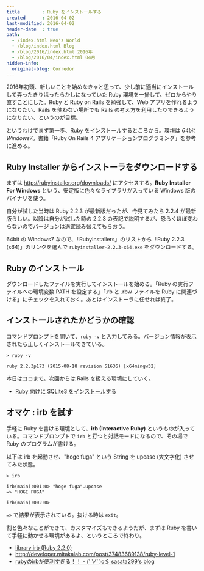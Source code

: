 ```yaml
---
title        : Ruby をインストールする
created      : 2016-04-02
last-modified: 2016-04-02
header-date  : true
path:
  - /index.html Neo's World
  - /blog/index.html Blog
  - /blog/2016/index.html 2016年
  - /blog/2016/04/index.html 04月
hidden-info:
  original-blog: Corredor
---
```


2016年初頭、新しいことを始めなきゃと思って、少し前に適当にインストールして弄ったきりほったらかしになっていた Ruby 環境を一掃して、ゼロからやり直すことにした。Ruby と Ruby on Rails を勉強して、Web アプリを作れるようになりたい、Rails を使わない場所でも Rails の考え方を利用したりできるようになりたい、というのが目標。

というわけでまず第一歩、Ruby をインストールするところから。環境は *64bit Windows7*。書籍「Ruby On Rails 4 アプリケーションプログラミング」を参考に進める。

## Ruby Installer からインストーラをダウンロードする

まずは <http://rubyinstaller.org/downloads/> にアクセスする。**Ruby Installer For Windows** という、安定版に色々なライブラリが入っている Windows 版のバイナリを使う。

自分が試した当時は Ruby 2.2.3 が最新版だったが、今見てみたら 2.2.4 が最新版らしい。以降は自分が試した時の 2.2.3 の表記で説明するが、恐らくほぼ変わらないのでバージョンは適宜読み替えてもらおう。

64bit の Windows7 なので、「RubyInstallers」のリストから「Ruby 2.2.3 (x64)」のリンクを選んで `rubyinstaller-2.2.3-x64.exe` をダウンロードする。

## Ruby のインストール

ダウンロードしたファイルを実行してインストールを始める。「Ruby の実行ファイルへの環境変数 PATH を設定する」「.rb と .rbw ファイルを Ruby に関連づける」にチェックを入れておく。あとはインストーラに任せれば終了。

## インストールされたかどうかの確認

コマンドプロンプトを開いて、`ruby -v` と入力してみる。バージョン情報が表示されたら正しくインストールできている。

```batch
> ruby -v

ruby 2.2.3p173 (2015-08-18 revision 51636) [x64mingw32]
```

本日はココまで。次回からは Rails を扱える環境にしていく。

- [Ruby 向けに SQLite3 をインストールする](03-01.html)

## オマケ : irb を試す

手軽に Ruby を書ける環境として、**irb (Interactive Ruby)** というものが入っている。コマンドプロンプトで `irb` と打つと対話モードになるので、その場で Ruby のプログラムが書ける。

以下は irb を起動させ、"hoge fuga" という String を upcase (大文字化) させてみた状態。

```batch
> irb

irb(main):001:0> "hoge fuga".upcase
=> "HOGE FUGA"

irb(main):002:0>
```

`=>` で結果が表示されている。抜ける時は `exit`。

割と色々なことができて、カスタマイズもできるようだが、まずは Ruby を書いて手軽に動かせる環境があるよ、というところで終わり。

- [library irb (Ruby 2.2.0)](http://docs.ruby-lang.org/ja/2.2.0/library/irb.html)
- <http://developer.mitakalab.com/post/37483689138/ruby-level-1>
- [rubyのirbが便利すぎる！！ - (ﾟ∀ﾟ)o彡 sasata299's blog](http://blog.livedoor.jp/sasata299/archives/51155287.html)
